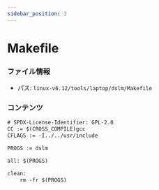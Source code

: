 ```yaml
---
sidebar_position: 3
---
```

# Makefile

### ファイル情報

- パス: `linux-v6.12/tools/laptop/dslm/Makefile`

### コンテンツ

```txt
# SPDX-License-Identifier: GPL-2.0
CC := $(CROSS_COMPILE)gcc
CFLAGS := -I../../usr/include

PROGS := dslm

all: $(PROGS)

clean:
	rm -fr $(PROGS)

```

